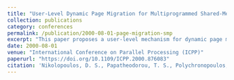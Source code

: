 ```yaml
---
title: "User-Level Dynamic Page Migration for Multiprogrammed Shared-Memory Multiprocessors"
collection: publications
category: conferences
permalink: /publication/2000-08-01-page-migration-smp
excerpt: "This paper proposes a user-level mechanism for dynamic page migration to improve locality and performance in multiprogrammed SMPs."
date: 2000-08-01
venue: "International Conference on Parallel Processing (ICPP)"
paperurl: "https://doi.org/10.1109/ICPP.2000.876083"
citation: 'Nikolopoulos, D. S., Papatheodorou, T. S., Polychronopoulos, C. D., Labarta, J., & Ayguade, E. (2000). &quot;User-Level Dynamic Page Migration for Multiprogrammed Shared-Memory Multiprocessors.&quot; <i>ICPP 2000</i>, 95–103. https://doi.org/10.1109/ICPP.2000.876083'
---
```

